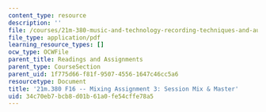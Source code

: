 ```yaml
---
content_type: resource
description: ''
file: /courses/21m-380-music-and-technology-recording-techniques-and-audio-production-fall-2016/34c70eb7bcb8d01b61a0fe54cffe78a5_MIT21M_380F16_assn_mx3.pdf
file_type: application/pdf
learning_resource_types: []
ocw_type: OCWFile
parent_title: Readings and Assignments
parent_type: CourseSection
parent_uid: 1f775d66-f81f-9507-4556-1647c46cc5a6
resourcetype: Document
title: '21m.380 F16 -- Mixing Assignment 3: Session Mix & Master'
uid: 34c70eb7-bcb8-d01b-61a0-fe54cffe78a5
---
```

